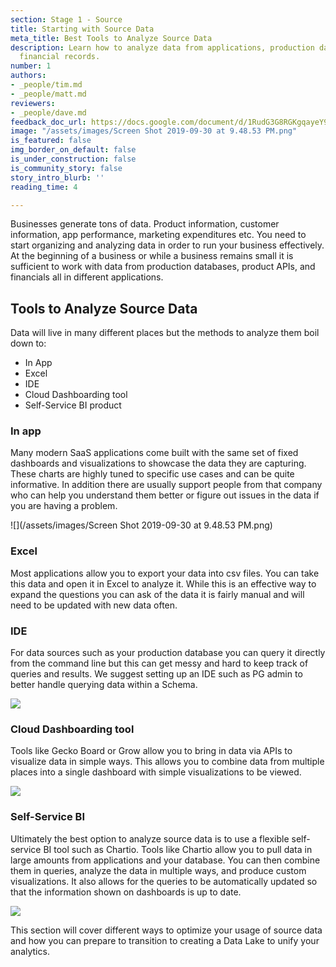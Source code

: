```yaml
---
section: Stage 1 - Source
title: Starting with Source Data
meta_title: Best Tools to Analyze Source Data
description: Learn how to analyze data from applications, production databases, and
  financial records.
number: 1
authors:
- _people/tim.md
- _people/matt.md
reviewers:
- _people/dave.md
feedback_doc_url: https://docs.google.com/document/d/1RudG3G8RGKgqayeY9R89EcYi1Sob3LclEcGwfBywVlA/edit?usp=sharing
image: "/assets/images/Screen Shot 2019-09-30 at 9.48.53 PM.png"
is_featured: false
img_border_on_default: false
is_under_construction: false
is_community_story: false
story_intro_blurb: ''
reading_time: 4

---
```

Businesses generate tons of data. Product information, customer information, app performance, marketing expenditures etc. You need to start organizing and analyzing data in order to run your business effectively. At the beginning of a business or while a business remains small it is sufficient to work with data from production databases, product APIs, and financials all in different applications.

## Tools to Analyze Source Data

Data will live in many different places but the methods to analyze them boil down to:

* In App
* Excel
* IDE
* Cloud Dashboarding tool
* Self-Service BI product

### In app

Many modern SaaS applications come built with the same set of fixed dashboards and visualizations to showcase the data they are capturing. These charts are highly tuned to specific use cases and can be quite informative. In addition there are usually support people from that company who can help you understand them better or figure out issues in the data if you are having a problem.

![](/assets/images/Screen Shot 2019-09-30 at 9.48.53 PM.png)

### Excel

Most applications allow you to export your data into csv files. You can take this data and open it in Excel to analyze it. While this is an effective way to expand the questions you can ask of the data it is fairly manual and will need to be updated with new data often.

### IDE

For data sources such as your production database you can query it directly from the command line but this can get messy and hard to keep track of queries and results. We suggest setting up an IDE such as PG admin to better handle querying data within a Schema.

![](https://lh5.googleusercontent.com/M0Sv1u4JugdXuJ8kF0eIz9UOXvodNuIFZtSZQhj-d3zpY89llsjSO9gP7hYxtY0JgC60_VTBlmKHfA-RujYO4eigRywC_-PgqeOo2lsSbKKPakX6L-ua2KWL4vZQTidE-J3ZsI8f)

### Cloud Dashboarding tool

Tools like Gecko Board or Grow allow you to bring in data via APIs to visualize data in simple ways. This allows you to combine data from multiple places into a single dashboard with simple visualizations to be viewed.

![](https://lh5.googleusercontent.com/iYU4tKzB-RWRr5cHTIyQl0aBYcp26XQdfpTUOCiidFTP4_RSkWE6xB9J3pivIUCAzEW43xVVSqzCXQuSnpzF_vsXag_Q56m7GlzuF8DJDaWOBT-M_klyCujTVRhbgl6q_RVXVBEg)

### Self-Service BI

Ultimately the best option to analyze source data is to use a flexible self-service BI tool such as Chartio. Tools like Chartio allow you to pull data in large amounts from applications and your database. You can then combine them in queries, analyze the data in multiple ways, and produce custom visualizations. It also allows for the queries to be automatically updated so that the information shown on dashboards is up to date.

![](https://lh3.googleusercontent.com/tVP2nWD1EG5z4PYR2DfkazTXQtXGC3vGlmunB7aPE28bAWge0w5xRm4YL8hseiPLi_tc0kFJhQv863muCvjUguyffoClHes2nw0aMHtYSkjR2iuv8I0NmEod2Syc6-kbCoRQtP5Y)

This section will cover different ways to optimize your usage of source data and how you can prepare to transition to creating a Data Lake to unify your analytics.